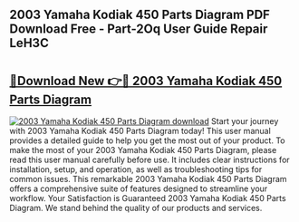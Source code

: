 ## 2003 Yamaha Kodiak 450 Parts Diagram PDF Download Free - Part-2Oq User Guide Repair LeH3C

# <h2><a href="http://dfp09r.blite.top/?on=2003+Yamaha+Kodiak+450+Parts+Diagram">🔗Download New 👉🔴 2003 Yamaha Kodiak 450 Parts Diagram</a></h2>

[![2003 Yamaha Kodiak 450 Parts Diagram download](https://i.imgur.com/lujVjoI.png)](http://dfp09r.blite.top/?on=2003+Yamaha+Kodiak+450+Parts+Diagram)
Start your journey with 2003 Yamaha Kodiak 450 Parts Diagram today! This user manual provides a detailed guide to help you get the most out of your product. To make the most of your 2003 Yamaha Kodiak 450 Parts Diagram, please read this user manual carefully before use. It includes clear instructions for installation, setup, and operation, as well as troubleshooting tips for common issues. This remarkable 2003 Yamaha Kodiak 450 Parts Diagram offers a comprehensive suite of features designed to streamline your workflow. Your Satisfaction is Guaranteed 2003 Yamaha Kodiak 450 Parts Diagram. We stand behind the quality of our products and services.
